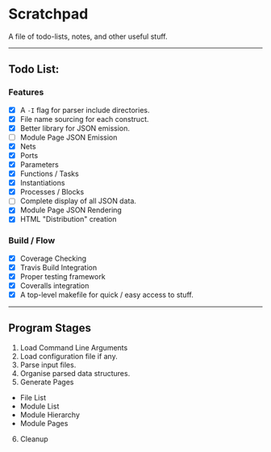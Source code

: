 
# Scratchpad

A file of todo-lists, notes, and other useful stuff.

---

## Todo List:

### Features

- [X] A `-I` flag for parser include directories.
- [X] File name sourcing for each construct.
- [X] Better library for JSON emission.
- [ ] Module Page JSON Emission
 - [X] Nets
 - [X] Ports
 - [X] Parameters
 - [X] Functions / Tasks
 - [X] Instantiations
 - [X] Processes / Blocks
- [ ] Complete display of all JSON data.
- [X] Module Page JSON Rendering
- [X] HTML "Distribution" creation

### Build / Flow

- [X] Coverage Checking
- [X] Travis Build Integration
- [X] Proper testing framework
- [X] Coveralls integration
- [X] A top-level makefile for quick / easy access to stuff.

---

## Program Stages

1. Load Command Line Arguments
2. Load configuration file if any.
3. Parse input files.
4. Organise parsed data structures.
5. Generate Pages
 - File List
 - Module List
 - Module Hierarchy
 - Module Pages
6. Cleanup

